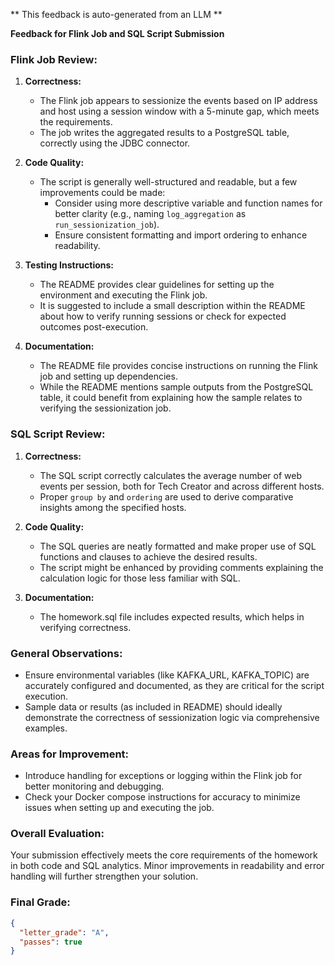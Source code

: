 ** This feedback is auto-generated from an LLM **

**Feedback for Flink Job and SQL Script Submission**

### **Flink Job Review:**

1. **Correctness:**

   - The Flink job appears to sessionize the events based on IP address and host using a session window with a 5-minute gap, which meets the requirements.
   - The job writes the aggregated results to a PostgreSQL table, correctly using the JDBC connector.

2. **Code Quality:**

   - The script is generally well-structured and readable, but a few improvements could be made:
     - Consider using more descriptive variable and function names for better clarity (e.g., naming `log_aggregation` as `run_sessionization_job`).
     - Ensure consistent formatting and import ordering to enhance readability.

3. **Testing Instructions:**

   - The README provides clear guidelines for setting up the environment and executing the Flink job.
   - It is suggested to include a small description within the README about how to verify running sessions or check for expected outcomes post-execution.

4. **Documentation:**
   - The README file provides concise instructions on running the Flink job and setting up dependencies.
   - While the README mentions sample outputs from the PostgreSQL table, it could benefit from explaining how the sample relates to verifying the sessionization job.

### **SQL Script Review:**

1. **Correctness:**

   - The SQL script correctly calculates the average number of web events per session, both for Tech Creator and across different hosts.
   - Proper `group by` and `ordering` are used to derive comparative insights among the specified hosts.

2. **Code Quality:**

   - The SQL queries are neatly formatted and make proper use of SQL functions and clauses to achieve the desired results.
   - The script might be enhanced by providing comments explaining the calculation logic for those less familiar with SQL.

3. **Documentation:**
   - The homework.sql file includes expected results, which helps in verifying correctness.

### **General Observations:**

- Ensure environmental variables (like KAFKA_URL, KAFKA_TOPIC) are accurately configured and documented, as they are critical for the script execution.
- Sample data or results (as included in README) should ideally demonstrate the correctness of sessionization logic via comprehensive examples.

### **Areas for Improvement:**

- Introduce handling for exceptions or logging within the Flink job for better monitoring and debugging.
- Check your Docker compose instructions for accuracy to minimize issues when setting up and executing the job.

### **Overall Evaluation:**

Your submission effectively meets the core requirements of the homework in both code and SQL analytics. Minor improvements in readability and error handling will further strengthen your solution.

### **Final Grade:**

```json
{
  "letter_grade": "A",
  "passes": true
}
```
